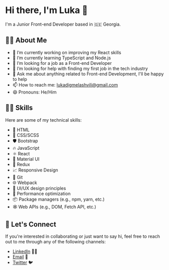 # Hi there, I'm Luka 👋

I'm a Junior Front-end Developer based in 🇬🇪 Georgia.

## 🧑‍💻 About Me
- 🔭 I’m currently working on improving my React skills
- 🌱 I’m currently learning TypeScript and Node.js
- 💼 I’m looking for a job as a Front-end Developer
- 🤔 I’m looking for help with finding my first job in the tech industry
- 💬 Ask me about anything related to Front-end Development, I'll be happy to help
- 📫 How to reach me: lukadigmelashvili@gmail.com
- 😄 Pronouns: He/Him

## 🧑‍💻 Skills
Here are some of my technical skills:
- 📝 HTML
- 🎨 CSS/SCSS
- 🛡️ Bootstrap
- 🔥 JavaScript
- ⚛️ React
- 💎 Material UI
- 🔄 Redux
- 📈 Responsive Design
- 🔨 Git
- 🌐 Webpack
- 📐 UI/UX design principles
- 🚀 Performance optimization
- 📦 Package managers (e.g., npm, yarn, etc.)
- 🕸️ Web APIs (e.g., DOM, Fetch API, etc.)

## 📱 Let's Connect
If you're interested in collaborating or just want to say hi, feel free to reach out to me through any of the following channels:
- [LinkedIn](https://www.linkedin.com/in/luka-digmelashvili/) 👨‍💼
- [Email](mailto:lukadigmelashvili@gmail.com) 📧
- [Twitter](https://twitter.com/lukadigmelashv1) 🐦
